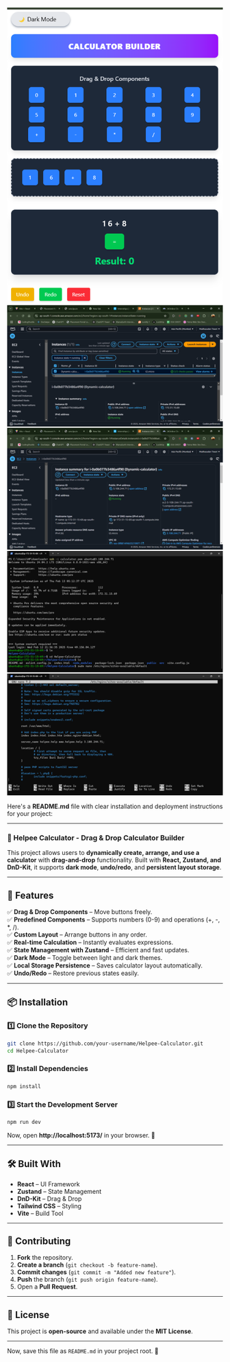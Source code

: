 ![alt text](image-2.png)
![alt text](image.png)
![alt text](image-1.png)
![alt text](image-3.png)
![alt text](image-4.png)



Here's a **README.md** file with clear installation and deployment instructions for your project:  

---

### 🧮 Helpee Calculator - Drag & Drop Calculator Builder  

This project allows users to **dynamically create, arrange, and use a calculator** with **drag-and-drop** functionality. Built with **React, Zustand, and DnD-Kit**, it supports **dark mode**, **undo/redo**, and **persistent layout storage**.  

---

## 🚀 Features  

✅ **Drag & Drop Components** – Move buttons freely.  
✅ **Predefined Components** – Supports numbers (0-9) and operations (+, -, *, /).  
✅ **Custom Layout** – Arrange buttons in any order.  
✅ **Real-time Calculation** – Instantly evaluates expressions.  
✅ **State Management with Zustand** – Efficient and fast updates.  
✅ **Dark Mode** – Toggle between light and dark themes.  
✅ **Local Storage Persistence** – Saves calculator layout automatically.  
✅ **Undo/Redo** – Restore previous states easily.  

---

## 📦 Installation  

### 1️⃣ Clone the Repository  
```bash
git clone https://github.com/your-username/Helpee-Calculator.git
cd Helpee-Calculator
```

### 2️⃣ Install Dependencies  
```bash
npm install
```

### 3️⃣ Start the Development Server  
```bash
npm run dev
```
Now, open **http://localhost:5173/** in your browser. 🎉  

---


## 🛠 Built With  

- **React** – UI Framework  
- **Zustand** – State Management  
- **DnD-Kit** – Drag & Drop  
- **Tailwind CSS** – Styling  
- **Vite** – Build Tool  

---

## 🤝 Contributing  

1. **Fork** the repository.  
2. **Create a branch** (`git checkout -b feature-name`).  
3. **Commit changes** (`git commit -m "Added new feature"`).  
4. **Push** the branch (`git push origin feature-name`).  
5. Open a **Pull Request**.  

---

## 📜 License  

This project is **open-source** and available under the **MIT License**.  

---
Now, save this file as `README.md` in your project root. 🚀
